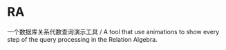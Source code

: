 # RA
一个数据库关系代数查询演示工具 / A tool that use animations to show every step of the query processing in the Relation Algebra.  
